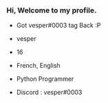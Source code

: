 ### Hi, Welcome to my profile.

- Got vesper#0003 tag Back :P

- vesper
- 16
- French, English
- Python Programmer
- Discord : vesper#0003

